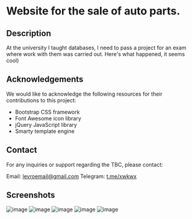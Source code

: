 # Website for the sale of auto parts. 

## Description

At the university I taught databases, I need to pass a project for an exam where work with them was carried out. Here's what happened, it seems cool)

## Acknowledgements

We would like to acknowledge the following resources for their contributions to this project:

- Bootstrap CSS framework
- Font Awesome icon library
- jQuery JavaScript library
- Smarty template engine

## Contact

For any inquiries or support regarding the TBC, please contact:

Email: [levroemail@gmail.com](mailto:levroemail@gmail.com)
Telegram: [t.me/xwkwx](https://t.me/xwkwx)

## Screenshots

![image](https://github.com/LevrikM/partsShopSite/assets/48616642/19f142ef-81d8-4bca-a2ea-726e69890dff)
![image](https://github.com/LevrikM/partsShopSite/assets/48616642/c982e0b4-2a6e-4f59-8008-f2f86c02bedb)
![image](https://github.com/LevrikM/partsShopSite/assets/48616642/4527683a-51d0-4422-ad18-62490d3a0f82)
![image](https://github.com/LevrikM/partsShopSite/assets/48616642/f0e63a89-fa54-4d0c-9773-694d9f83de3e)
![image](https://github.com/LevrikM/partsShopSite/assets/48616642/7a9862a9-289f-4c5f-b5f5-b2a1fb5818bc)

